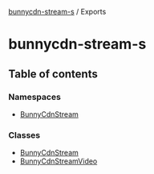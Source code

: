 [bunnycdn-stream-s](README.md) / Exports

# bunnycdn-stream-s

## Table of contents

### Namespaces

- [BunnyCdnStream](modules/BunnyCdnStream.md)

### Classes

- [BunnyCdnStream](classes/BunnyCdnStream-1.md)
- [BunnyCdnStreamVideo](classes/BunnyCdnStreamVideo.md)
